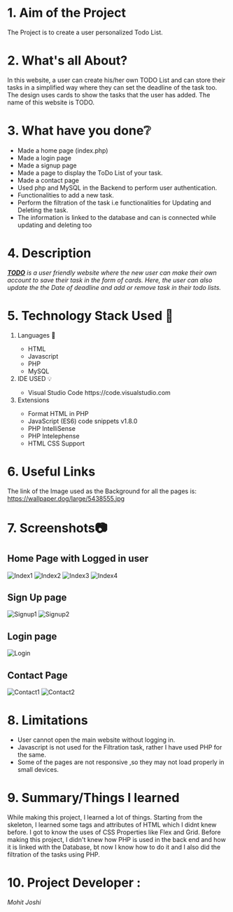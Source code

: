 # 1. Aim of the Project

The Project is to create a user personalized Todo List.

# 2. What's all About?

In this website, a user can create his/her own TODO List and can store their tasks in a simplified way where they can set the deadline of the task too. The design uses cards to show the tasks that the user has added. The name of this website is TODO.

# 3. What have you done❔
<ul>
<li>Made a home page (index.php)</li>
<li>Made a login page</li>
<li>Made a signup page</li>
<li>Made a page to display the ToDo List of your task.</li>
<li>Made a contact page</li>
<li>Used php and MySQL in the Backend to perform user authentication.</li>
<li>Functionalities to add a new task.</li>
<li>Perform the filtration of the task i.e functionalities for Updating and Deleting the task.</li>
<li>The information is linked to the database and can is connected while updating and deleting too</li>
</ul>

# 4. Description

<em><strong><u>TODO</u></strong> is a user friendly website where the new user can make their own account to save their task in the form of cards. Here, the user can also update the the Date of deadline and add or remove task in their todo lists.</em>

# 5. Technology Stack Used 📒
<ol>
<li>Languages 📖</li>
<ul>
<li>HTML</li>
<li>Javascript</li>
<li>PHP</li>
<li>MySQL</li>
</ul>

<li>IDE USED 💡</li>
<ul>
<li>Visual Studio Code
 https://code.visualstudio.com </li>
</ul>
<li>Extensions</li>
<ul>
<li>Format HTML in PHP </li>
<li>JavaScript (ES6) code snippets v1.8.0 </li>
<li>PHP IntelliSense</li>
<li>PHP Intelephense </li>
<li>HTML CSS Support</li>
</ul>
</ol>

# 6. Useful Links

The link of the Image used as the Background for all the pages is:<br> https://wallpaper.dog/large/5438555.jpg 

# 7. Screenshots📷

## Home Page with Logged in user

![Index1](https://user-images.githubusercontent.com/114439332/210801973-a94e2b08-96f5-460d-bb95-5b67bb5eed0b.jpg)
![Index2](https://user-images.githubusercontent.com/114439332/210801987-601dcb1f-8e93-42c1-af44-0cc13d4b75a4.jpg)
![Index3](https://user-images.githubusercontent.com/114439332/210801998-b284d644-b732-4c44-b399-509f346d3a10.jpg)
![Index4](https://user-images.githubusercontent.com/114439332/210802002-cc389dca-9c9c-415c-a0c5-6515c2477c7d.jpg)

## Sign Up page

![Signup1](https://user-images.githubusercontent.com/114439332/210802009-d46d09f3-23aa-40c8-bebe-2ae51ad773cb.jpg)
![Signup2](https://user-images.githubusercontent.com/114439332/210802016-312f0934-032c-4835-befb-b98337a2cade.jpg)

## Login page

![Login](https://user-images.githubusercontent.com/114439332/210802006-eae89620-4bea-4fc8-b4a8-5a0b0a8847ad.jpg)

## Contact Page
![Contact1](https://user-images.githubusercontent.com/114439332/210801945-3d58df5c-681d-46b3-836e-698408b104fc.jpg)
![Contact2](https://user-images.githubusercontent.com/114439332/210801966-2760b503-2ff0-41e1-a9dd-7995ec83d673.jpg)

# 8. Limitations 
<ul>
<li>User cannot open the main website without logging in.</li>
<li>Javascript is not used for the Filtration task, rather I have used PHP for the same.</li>
<li>Some of the pages are not responsive ,so they may not load properly in small devices.</li>
</ul>

# 9. Summary/Things I learned

While making this project, I learned a lot of things. Starting from the skeleton, I learned some tags and attributes of HTML which I didnt knew before. I got to know the uses of CSS Properties like Flex and Grid. Before making this project, I didn't knew how PHP is used in the back end and how it is linked with the Database, bt now I know how to do it and I also did the filtration of the tasks using PHP.

# 10. Project Developer :
</li>
<em>Mohit Joshi</em>
